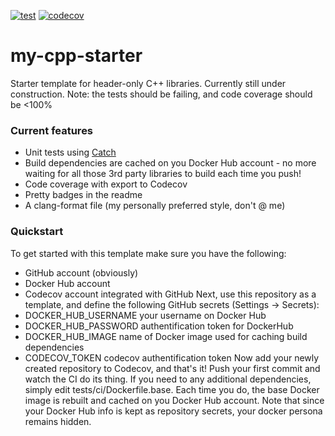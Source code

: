[![test](https://github.com/kubagalecki/my-cpp-starter/workflows/test/badge.svg)](https://github.com/kubagalecki/my-cpp-starter/actions)
[![codecov](https://codecov.io/gh/kubagalecki/my-cpp-starter/branch/master/graph/badge.svg)](https://codecov.io/gh/kubagalecki/my-cpp-starter)

# my-cpp-starter
Starter template for header-only C++ libraries. Currently still under construction.
Note: the tests should be failing, and code coverage should be <100%

### Current features
- Unit tests using [Catch](https://github.com/catchorg/Catch2)
- Build dependencies are cached on you Docker Hub account - no more waiting for all those 3rd party libraries to build each time you push!
- Code coverage with export to Codecov
- Pretty badges in the readme
- A clang-format file (my personally preferred style, don't @ me)

### Quickstart
To get started with this template make sure you have the following:
- GitHub account (obviously)
- Docker Hub account
- Codecov account integrated with GitHub
Next, use this repository as a template, and define the following GitHub secrets (Settings -> Secrets):
- DOCKER_HUB_USERNAME your username on Docker Hub
- DOCKER_HUB_PASSWORD authentification token for DockerHub
- DOCKER_HUB_IMAGE    name of Docker image used for caching build dependencies
- CODECOV_TOKEN       codecov authentification token
Now add your newly created repository to Codecov, and that's it! Push your first commit and watch the CI do its thing. If you need to any additional dependencies, simply edit tests/ci/Dockerfile.base. Each time you do, the base Docker image is rebuilt and cached on you Docker Hub account. Note that since your Docker Hub info is kept as repository secrets, your docker persona remains hidden.
